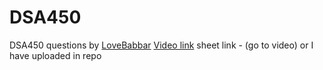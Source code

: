 # DSA450
DSA450 questions by [LoveBabbar](https://www.youtube.com/c/LoveBabbar1)
[Video link](https://www.youtube.com/watch?v=4iFALQ1ACdA)
sheet link - (go to video) or I have uploaded in repo
